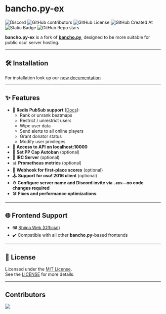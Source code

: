 # bancho.py-ex
![Discord](https://img.shields.io/discord/1295422749807743037?label=Discord&link=https%3A%2F%2Fdiscord.gg%2F6DH8bB24p6&color=1783a3&link=https%3A%2F%2Fgithub.com%2Fosu-NoLimits%2FShiina-Web)
![GitHub contributors](https://img.shields.io/github/contributors/osu-NoLimits/bancho.py-ex?label=Contributors&color=1783a3&link=https%3A%2F%2Fgithub.com%2Fosu-NoLimits%2Fbancho.py-ex)
![GitHub License](https://img.shields.io/github/license/osu-NoLimits/Shiina-Web?label=License&color=1783a3&link=https%3A%2F%2Fgithub.com%2Fosu-NoLimits%2Fbancho.py-ex)
![GitHub Created At](https://img.shields.io/github/created-at/osu-NoLimits/bancho.py-ex?label=Created&color=1783a3&link=https%3A%2F%2Fgithub.com%2Fosu-NoLimits%2Shiina-Web)
![Static Badge](https://img.shields.io/badge/available%20-%20Test?label=Documentation&color=1783a3&link=https%3A%2F%2Fosu-nolimits.github.io%2Fwiki%2F)
![GitHub Repo stars](https://img.shields.io/github/stars/osu-NoLimits/bancho.py-ex)

**bancho.py-ex** is a fork of [**bancho.py**](https://github.com/osuAkatsuki), designed to be more suitable for public osu! server hosting.

---

## 🛠️ Installation

For installation look up our [new documentation](https://osu-nolimits.github.io/wiki/)

---

## ✨ Features

- 🔁 **Redis PubSub support** ([Docs](https://github.com/osu-NoLimits/bancho.py-ex/wiki/Pubsubs)):
  - Rank or unrank beatmaps
  - Restrict / unrestrict users
  - Wipe user data
  - Send alerts to all online players
  - Grant donator status
  - Modify user privileges
- 💼 **Access to API on localhost:10000**
- 🪫 **Set PP Cap Autoban** (optional)
- 💬 **IRC Server** (optional)
- 📊 **Prometheus metrics** (optional)
- 🥇 **Webhook for first-place scores** (optional)
- 🕹️ **Support for osu! 2016 client** (optional)
- ⚙️ **Configure server name and Discord invite via `.env`—no code changes required**
- 🛠️ **Fixes and performance optimizations**

---

## 🌐 Frontend Support

- 🖼️ [Shiina Web (Official)](https://github.com/osu-NoLimits/Shiina-Web/tree/main)
- ✔️ Compatible with all other **bancho.py**-based frontends

---

## 📄 License

Licensed under the [MIT License](https://opensource.org/license/mit/).  
See the [LICENSE](https://github.com/osuAkatsuki/bancho.py/blob/master/LICENSE) for more details.

---

## **Contributors**


<a href="https://github.com/osu-NoLimits/bancho.py-ex/graphs/contributors">
  <img src="https://contrib.rocks/image?repo=osu-NoLimits/bancho.py-ex" />
</a>